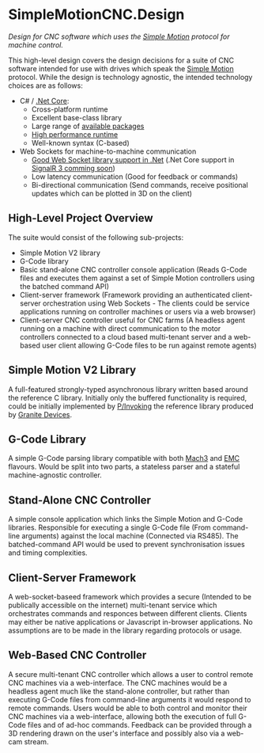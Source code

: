 # SimpleMotionCNC.Design 
*Design for CNC software which uses the [Simple Motion](http://granitedevices.com/wiki/SimpleMotion_V2) protocol for machine control.*

This high-level design covers the design decisions for a suite of CNC software intended for use with drives which speak the [Simple Motion](http://granitedevices.com/wiki/SimpleMotion_V2) protocol. While the design is technology agnostic, the intended technology choices are as follows:
* C# / [.Net Core](https://dotnet.github.io/):
  * Cross-platform runtime
  * Excellent base-class library
  * Large range of [available packages](https://www.nuget.org/)
  * [High performance runtime](https://blogs.msdn.microsoft.com/dotnet/2013/09/30/ryujit-the-next-generation-jit-compiler-for-net/)
  * Well-known syntax (C-based)
* Web Sockets for machine-to-machine communication
  * [Good Web Socket library support in .Net](http://signalr.net/) (.Net Core support in [SignalR 3 comming soon](https://github.com/aspnet/Home/wiki/Roadmap#future-work))
  * Low latency communication (Good for feedback or commands)
  * Bi-directional communication (Send commands, receive positional updates which can be plotted in 3D on the client)

## High-Level Project Overview
The suite would consist of the following sub-projects:
* Simple Motion V2 library
* G-Code library
* Basic stand-alone CNC controller console application (Reads G-Code files and executes them against a set of Simple Motion controllers using the batched command API)
* Client-server framework (Framework providing an authenticated client-server orchestration using Web Sockets - The clients could be service applications running on controller machines or users via a web browser)
* Client-server CNC controller useful for CNC farms (A headless agent running on a machine with direct communication to the motor controllers connected to a cloud based multi-tenant server and a web-based user client allowing G-Code files to be run against remote agents)

## Simple Motion V2 Library
A full-featured strongly-typed asynchronous library written based around the reference C library. Initially only the buffered functionality is required, could be initially implemented by [P/Invoking](https://en.wikipedia.org/wiki/Platform_Invocation_Services) the reference library produced by [Granite Devices](http://granitedevices.com/wiki/SimpleMotion_V2#Library).

## G-Code Library
A simple G-Code parsing library compatible with both [Mach3](http://machmotion.com/cnc-info/g-code.html) and [EMC](http://linuxcnc.org/docs/html/gcode.html) flavours. Would be split into two parts, a stateless parser and a stateful machine-agnostic controller.

## Stand-Alone CNC Controller
A simple console application which links the Simple Motion and G-Code libraries. Responsible for executing a single G-Code file (From command-line arguments) against the local machine (Connected via RS485). The batched-command API would be used to prevent synchronisation issues and timing complexities.

## Client-Server Framework
A web-socket-baseed framework which provides a secure (Intended to be publically accessible on the internet) multi-tenant service which orchestrates commands and responces between different clients. Clients may either be native applications or Javascript in-browser applications. No assumptions are to be made in the library regarding protocols or usage.

## Web-Based CNC Controller
A secure multi-tenant CNC controller which allows a user to control remote CNC machines via a web-interface. The CNC machines would be a headless agent much like the stand-alone controller, but rather than executing G-Code files from command-line arguments it would respond to remote commands. Users would be able to both control and monitor their CNC machines via a web-interface, allowing both the execution of full G-Code files and of ad-hoc commands. Feedback can be provided through a 3D rendering drawn on the user's interface and possibly also via a web-cam stream.
